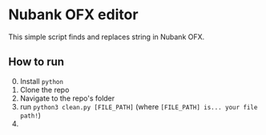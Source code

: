 # Nubank OFX editor

This simple script finds and replaces string in Nubank OFX.

## How to run

0. Install `python`
1. Clone the repo
2. Navigate to the repo's folder
3. run `python3 clean.py [FILE_PATH]` (where `[FILE_PATH] is... your file path!`)
4. 
